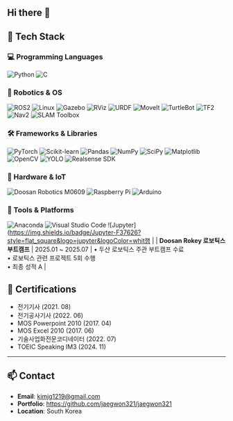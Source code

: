 ## Hi there 👋

<!--
**jaegwon321/jaegwon321** is a ✨ _special_ ✨ repository because its `README.md` (this file) appears on your GitHub profile.

Here are some ideas to get you started:

- 🔭 I’m currently working on ...
- 🌱 I’m currently learning ...
- 👯 I’m looking to collaborate on ...
- 🤔 I’m looking for help with ...
- 💬 Ask me about ...
- 📫 How to reach me: ...
- 😄 Pronouns: ...
- ⚡ Fun fact: ...
-->



## 🧠 Tech Stack

### 💻 Programming Languages
![Python](https://img.shields.io/badge/Python-3776AB?style=flat_square&logo=python&logoColor=white)
![C](https://img.shields.io/badge/C-00599C?style=flat_square&logo=c&logoColor=white)

### 🤖 Robotics & OS
![ROS2](https://img.shields.io/badge/ROS2-22314E?style=flat_square&logo=ros&logoColor=white)
![Linux](https://img.shields.io/badge/Linux-FCC624?style=flat_square&logo=linux&logoColor=black)
![Gazebo](https://img.shields.io/badge/Gazebo-2C528C?style=flat_square&logo=gazebo&logoColor=white)
![RViz](https://img.shields.io/badge/RViz-22314E?style=flat_square&logo=ros&logoColor=white)
![URDF](https://img.shields.io/badge/URDF-8B0000?style=flat_square&logo=ros&logoColor=white)
![MoveIt](https://img.shields.io/badge/MoveIt-48A9A6?style=flat_square&logo=ros&logoColor=white)
![TurtleBot](https://img.shields.io/badge/TurtleBot-5DADEC?style=flat_square&logo=github&logoColor=white)
![TF2](https://img.shields.io/badge/TF2-6D4C41?style=flat_square&logo=transform&logoColor=white)
![Nav2](https://img.shields.io/badge/Navigation--2-4CAF50?style=flat_square&logo=compass&logoColor=white)
![SLAM Toolbox](https://img.shields.io/badge/SLAM--Toolbox-3F51B5?style=flat_square&logo=mapbox&logoColor=white)


### 🛠️ Frameworks & Libraries
![PyTorch](https://img.shields.io/badge/PyTorch-EE4C2C?style=flat_square&logo=pytorch&logoColor=white)
![Scikit-learn](https://img.shields.io/badge/Scikit--Learn-F7931E?style=flat_square&logo=scikitlearn&logoColor=white)
![Pandas](https://img.shields.io/badge/Pandas-150458?style=flat_square&logo=pandas&logoColor=white)
![NumPy](https://img.shields.io/badge/NumPy-013243?style=flat_square&logo=numpy&logoColor=white)
![SciPy](https://img.shields.io/badge/SciPy-8CAAE6?style=flat_square&logo=scipy&logoColor=white)
![Matplotlib](https://img.shields.io/badge/Matplotlib-11557C?style=flat_square)
![OpenCV](https://img.shields.io/badge/OpenCV-5C3EE8?style=flat_square&logo=opencv&logoColor=white)
![YOLO](https://img.shields.io/badge/YOLOv8-FF1493?style=flat_square&logo=yolov5&logoColor=white)
![Realsense SDK](https://img.shields.io/badge/Realsense-0071C5?style=flat_square&logo=intel&logoColor=white)

### 🔧 Hardware & IoT
![Doosan Robotics M0609](https://img.shields.io/badge/M0609-005BAC?style=flat_square&logo=doosan&logoColor=white)
![Raspberry Pi](https://img.shields.io/badge/Raspberry%20Pi-A22846?style=flat_square&logo=raspberry%20pi&logoColor=white)
![Arduino](https://img.shields.io/badge/Arduino-00979D?style=flat_square&logo=arduino&logoColor=white)

### 🧰 Tools & Platforms
![Anaconda](https://img.shields.io/badge/Anaconda-42B029?style=flat_square&logo=anaconda&logoColor=white)
![Visual Studio Code](https://img.shields.io/badge/VSCode-007ACC?style=flat_square&logo=visualstudiocode&logoColor=white)
![Jupyter](https://img.shields.io/badge/Jupyter-F37626?style=flat_square&logo=jupyter&logoColor=whit행 |
| **Doosan Rokey 로보틱스 부트캠프** | 2025.01 ~ 2025.07 | • 두산 로보틱스 주관 부트캠프 수료<br>• 로보틱스 관련 프로젝트 5회 수행<br>• 최종 성적 A |

## 📄 Certifications

- 전기기사 (2021. 08)
- 전기공사기사 (2022. 06)
- MOS Powerpoint 2010 (2017. 04)
- MOS Excel 2010 (2017. 06)
- 기술사업화전문코디네이터 (2022. 07)
- TOEIC Speaking IM3 (2024. 11)

---

## 📫 Contact

- **Email**: kimjg1219@gmail.com
- **Portfolio**: https://github.com/jaegwon321/jaegwon321
- **Location**: South Korea

